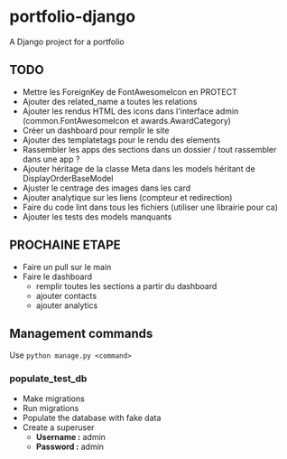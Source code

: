 # portfolio-django
A Django project for a portfolio

## TODO
- Mettre les ForeignKey de FontAwesomeIcon en PROTECT
- Ajouter des related_name a toutes les relations
- Ajouter les rendus HTML des icons dans l'interface admin (common.FontAwesomeIcon et awards.AwardCategory)
- Créer un dashboard pour remplir le site
- Ajouter des templatetags pour le rendu des elements
- Rassembler les apps des sections dans un dossier / tout rassembler dans une app ?
- Ajouter héritage de la classe Meta dans les models héritant de DisplayOrderBaseModel
- Ajuster le centrage des images dans les card
- Ajouter analytique sur les liens (compteur et redirection)
- Faire du code lint dans tous les fichiers (utiliser une librairie pour ca)
- Ajouter les tests des models manquants

## PROCHAINE ETAPE
- Faire un pull sur le main
- Faire le dashboard
  - remplir toutes les sections a partir du dashboard
  - ajouter contacts
  - ajouter analytics

## Management commands
Use `python manage.py <command>`

### populate_test_db
- Make migrations
- Run migrations
- Populate the database with fake data
- Create a superuser
    - **Username :** admin
    - **Password :** admin
